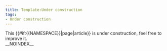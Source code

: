```yaml
---
title: Template:Under construction
tags:
- Under construction
---
```


<div class="banner">
This {{#if:{{NAMESPACE}}|page|article}} is under construction, feel free to improve it.
</div>__NOINDEX__<includeonly></includeonly>